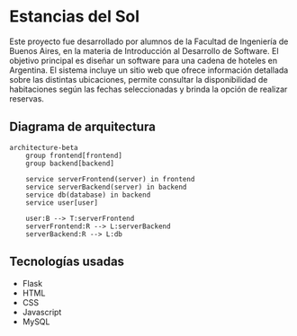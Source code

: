 # Estancias del Sol

Este proyecto fue desarrollado por alumnos de la Facultad de Ingeniería de Buenos Aires, en la materia de Introducción al Desarrollo de Software. El objetivo principal es diseñar un software para una cadena de hoteles en Argentina. El sistema incluye un sitio web que ofrece información detallada sobre las distintas ubicaciones, permite consultar la disponibilidad de habitaciones según las fechas seleccionadas y brinda la opción de realizar reservas.

## Diagrama de arquitectura

```mermaid
architecture-beta
    group frontend[frontend]
    group backend[backend]
    
    service serverFrontend(server) in frontend
    service serverBackend(server) in backend
    service db(database) in backend
    service user[user]
    
    user:B --> T:serverFrontend
    serverFrontend:R --> L:serverBackend
    serverBackend:R --> L:db
```

## Tecnologías usadas

- Flask
- HTML
- CSS
- Javascript
- MySQL

